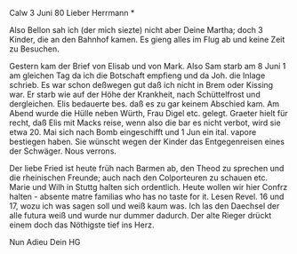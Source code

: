  Calw 3 Juni 80
Lieber Herrmann <Mogl>*

Also Bellon sah ich (der mich siezte) nicht aber Deine Martha; doch 3 Kinder, die an den Bahnhof kamen. Es gieng alles im Flug ab und keine Zeit zu Besuchen.

Gestern kam der Brief von Elisab und von Mark. Also Sam starb am 8 Juni <Mai>1 am gleichen Tag da ich die Botschaft empfieng und da Joh. die Inlage schrieb. Es war schon deßwegen gut daß ich nicht in Brem oder Kissing war. Er starb wie auf der Höhe der Krankheit, nach Schüttelfrost und dergleichen. Elis bedauerte bes. daß es zu gar keinem Abschied kam. Am Abend wurde die Hülle neben Würth, Frau Digel etc. gelegt. Graeter hielt für recht, daß Elis mit Macks reise, wenn also die bar es nicht verbot, wird sie etwa 20. Mai sich nach Bomb eingeschifft und 1 Jun ein ital. vapore bestiegen haben. Sie wünscht wegen der Kinder das Entgegenreisen eines der Schwäger. Nous verrons.

Der liebe Fried ist heute früh nach Barmen ab, den Theod zu sprechen und die rheinischen Freunde; auch nach den Colporteuren zu schauen etc. 
Marie und Wilh in Stuttg halten sich ordentlich. Heute wollen wir hier Confrz halten - absente matre familias who has no taste for it. Lesen Revel. 16 und 17, wozu ich was sagen soll und weiß kaum was. Ich las den Daechsel der alle futura weiß und wurde nur dummer dadurch. Der alte Rieger drückt einem doch das Nöthigste tief ins Herz.

 Nun Adieu
 Dein HG
